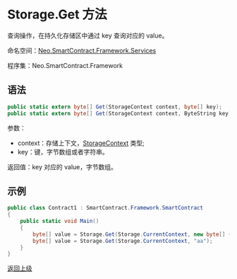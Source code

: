# Storage.Get 方法 

查询操作，在持久化存储区中通过 key 查询对应的 value。

命名空间：[Neo.SmartContract.Framework.Services](../../services.md)

程序集：Neo.SmartContract.Framework

## 语法

```c#
public static extern byte[] Get(StorageContext context, byte[] key);
public static extern byte[] Get(StorageContext context, ByteString key);
```

参数：

- context：存储上下文，[StorageContext](../StorageContext.md) 类型;
- key：键，字节数组或者字符串。

返回值：key 对应的 value，字节数组。

## 示例

```c#
public class Contract1 : SmartContract.Framework.SmartContract
{
    public static void Main()
    {
        byte[] value = Storage.Get(Storage.CurrentContext, new byte[] { 0 });
        byte[] value = Storage.Get(Storage.CurrentContext, "aa");
    }
}
```

[返回上级](../Storage.md)
